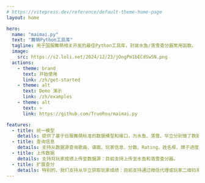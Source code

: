 ```yaml
---
# https://vitepress.dev/reference/default-theme-home-page
layout: home

hero:
  name: "maimai.py"
  text: "舞萌Python工具库"
  tagline: 用于国服舞萌相关开发的最佳Python工具库，封装水鱼/落雪查分器常用函数。
  image:
    src: https://s2.loli.net/2024/12/23/jOngPm1bECdSw5N.png
  actions:
    - theme: brand
      text: 开始使用
      link: /zh/get-started
    - theme: alt
      text: Demo 演示
      link: /zh/examples
    - theme: alt
      text: ⭐
      link: https://github.com/TrueRou/maimai.py

features:
  - title: 统一模型
    details: 提供了基于日服舞萌标准的数据模型和接口，为水鱼、落雪、华立分别做了数据源实现。
  - title: 查询信息
    details: 支持从数据源查询歌曲、谱面、玩家信息、分数、Rating、姓名框、牌子进度。
  - title: 上传数据
    details: 支持将玩家成绩上传至数据源：目前支持上传至水鱼和落雪查分器。
  - title: 扩展查分
    details: 特别的，我们支持从华立获取玩家成绩：目前支持通过微信代理或玩家二维码来查询成绩。
---
```


